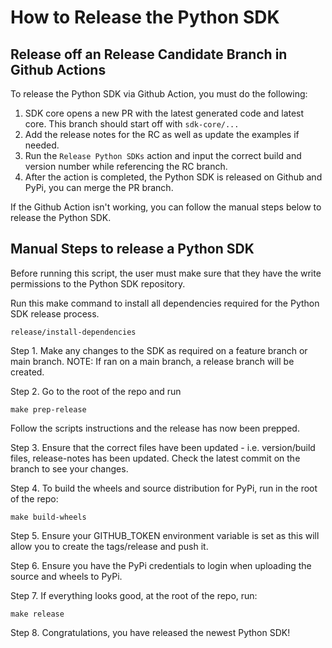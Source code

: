 # How to Release the Python SDK

## Release off an Release Candidate Branch in Github Actions
To release the Python SDK via Github Action, you must do the following:
1. SDK core opens a new PR with the latest generated code and latest core. This branch should start off with `sdk-core/...`
2. Add the release notes for the RC as well as update the examples if needed.
3. Run the `Release Python SDKs` action and input the correct build and version number while referencing the RC branch.
4. After the action is completed, the Python SDK is released on Github and PyPi, you can merge the PR branch.

If the Github Action isn't working, you can follow the manual steps below to release the Python SDK.

## Manual Steps to release a Python SDK
Before running this script, the user must make sure that they have the write permissions to the Python SDK repository.

Run this make command to install all dependencies required for the Python SDK release process.
```
release/install-dependencies
```

Step 1. Make any changes to the SDK as required on a feature branch or main branch.
NOTE: If ran on a main branch, a release branch will be created.

Step 2. Go to the root of the repo and run
```
make prep-release
```
Follow the scripts instructions and the release has now been prepped.

Step 3. Ensure that the correct files have been updated - i.e. version/build files, release-notes has been updated. Check the latest commit on the branch to see your changes.

Step 4. To build the wheels and source distribution for PyPi, run in the root of the repo:
```
make build-wheels
```

Step 5. Ensure your GITHUB_TOKEN environment variable is set as this will allow you to create the tags/release and push it.

Step 6. Ensure you have the PyPi credentials to login when uploading the source and wheels to PyPi.

Step 7. If everything looks good, at the root of the repo, run:
```
make release
```
Step 8. Congratulations, you have released the newest Python SDK!